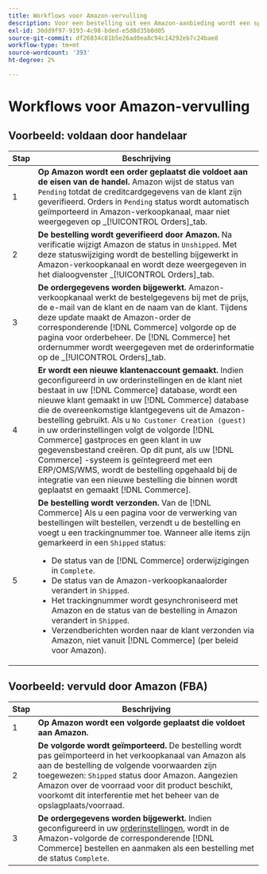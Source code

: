 ```yaml
---
title: Workflows voor Amazon-vervulling
description: Voor een bestelling uit een Amazon-aanbieding wordt een specifieke volgorde aangehouden, van het verzenden van bestellingen tot verzending.
exl-id: 30dd9f97-9193-4c98-bded-e5d8d35b0d05
source-git-commit: df26834c81b5e26ad0ea8c94c14292eb7c24bae8
workflow-type: tm+mt
source-wordcount: '393'
ht-degree: 2%

---
```


# Workflows voor Amazon-vervulling

## Voorbeeld: voldaan door handelaar

| Stap | Beschrijving |
|----|----|
| 1 | **Op Amazon wordt een order geplaatst die voldoet aan de eisen van de handel.** Amazon wijst de status van `Pending` totdat de creditcardgegevens van de klant zijn geverifieerd. Orders in `Pending` status wordt automatisch geïmporteerd in Amazon-verkoopkanaal, maar niet weergegeven op _[!UICONTROL Orders]_tab. |
| 2 | **De bestelling wordt geverifieerd door Amazon.** Na verificatie wijzigt Amazon de status in `Unshipped`. Met deze statuswijziging wordt de bestelling bijgewerkt in Amazon-verkoopkanaal en wordt deze weergegeven in het dialoogvenster _[!UICONTROL Orders]_tab. |
| 3 | **De ordergegevens worden bijgewerkt.** Amazon-verkoopkanaal werkt de bestelgegevens bij met de prijs, de e-mail van de klant en de naam van de klant. Tijdens deze update maakt de Amazon-order de corresponderende [!DNL Commerce] volgorde op de pagina voor orderbeheer. De [!DNL Commerce] het ordernummer wordt weergegeven met de orderinformatie op de _[!UICONTROL Orders]_tab. |
| 4 | **Er wordt een nieuwe klantenaccount gemaakt.** Indien geconfigureerd in uw orderinstellingen en de klant niet bestaat in uw [!DNL Commerce] database, wordt een nieuwe klant gemaakt in uw [!DNL Commerce] database die de overeenkomstige klantgegevens uit de Amazon-bestelling gebruikt. Als u `No Customer Creation (guest)` in uw orderinstellingen volgt de volgorde [!DNL Commerce] gastproces en geen klant in uw gegevensbestand creëren. Op dit punt, als uw [!DNL Commerce] -systeem is geïntegreerd met een ERP/OMS/WMS, wordt de bestelling opgehaald bij de integratie van een nieuwe bestelling die binnen wordt geplaatst en gemaakt [!DNL Commerce]. |
| 5 | **De bestelling wordt verzonden.** Van de [!DNL Commerce] Als u een pagina voor de verwerking van bestellingen wilt bestellen, verzendt u de bestelling en voegt u een trackingnummer toe. Wanneer alle items zijn gemarkeerd in een `Shipped` status:<ul><li>De status van de [!DNL Commerce] orderwijzigingen in `Complete`.</li><li>De status van de Amazon-verkoopkanaalorder verandert in `Shipped`.</li><li>Het trackingnummer wordt gesynchroniseerd met Amazon en de status van de bestelling in Amazon verandert in `Shipped`.</li><li>Verzendberichten worden naar de klant verzonden via Amazon, niet vanuit [!DNL Commerce] (per beleid voor Amazon). |

## Voorbeeld: vervuld door Amazon (FBA)

| Stap | Beschrijving |
|---|---|
| 1 | **Op Amazon wordt een volgorde geplaatst die voldoet aan Amazon.** |
| 2 | **De volgorde wordt geïmporteerd.** De bestelling wordt pas geïmporteerd in het verkoopkanaal van Amazon als aan de bestelling de volgende voorwaarden zijn toegewezen: `Shipped` status door Amazon. Aangezien Amazon over de voorraad voor dit product beschikt, voorkomt dit interferentie met het beheer van de opslagplaats/voorraad. |
| 3 | **De ordergegevens worden bijgewerkt.** Indien geconfigureerd in uw [orderinstellingen](./order-settings.md), wordt in de Amazon-volgorde de corresponderende [!DNL Commerce] bestellen en aanmaken als een bestelling met de status `Complete`. |
